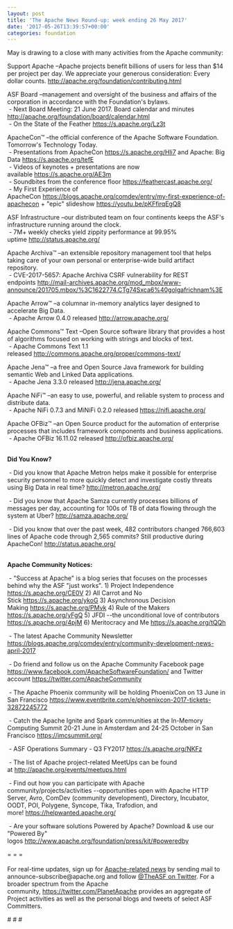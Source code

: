 ```yaml
---
layout: post
title: 'The Apache News Round-up: week ending 26 May 2017'
date: '2017-05-26T13:39:57+00:00'
categories: foundation
---
```

<p>May is drawing to a close with many activities from the Apache community:</p> 
  <p>Support Apache&nbsp;–Apache projects benefit billions of users for less than $14 per project per day. We appreciate your generous consideration: Every dollar counts.&nbsp;<a href="http://apache.org/foundation/contributing.html">http://apache.org/foundation/contributing.html</a></p> 
  <div> 
    <p>ASF Board –management and oversight of the business and affairs of the corporation in accordance with the Foundation's bylaws.<br />&nbsp;- Next Board Meeting: 21 June 2017. Board calendar and minutes <a href="http://apache.org/foundation/board/calendar.html">http://apache.org/foundation/board/calendar.html</a><br />&nbsp;- On the State of the Feather <a href="https://s.apache.org/Lz3t">https://s.apache.org/Lz3t</a></p> 
    <p>ApacheCon™ –the official conference of the Apache Software Foundation. Tomorrow's Technology Today.<br />&nbsp;- Presentations from ApacheCon&nbsp;<a href="https://s.apache.org/Hli7">https://s.apache.org/Hli7</a>&nbsp;and Apache: Big Data&nbsp;<a href="https://s.apache.org/tefE">https://s.apache.org/tefE</a><br />&nbsp;- Videos of keynotes + presentations are now available&nbsp;<a href="https://s.apache.org/AE3m">https://s.apache.org/AE3m</a><br />&nbsp;- Soundbites from the conference floor <a href="https://feathercast.apache.org/">https://feathercast.apache.org/</a><br />&nbsp;- My First Experience of ApacheCon&nbsp;<a href="https://blogs.apache.org/comdev/entry/my-first-experience-of-apachecon">https://blogs.apache.org/comdev/entry/my-first-experience-of-apachecon</a>&nbsp;+ &quot;epic&quot; slideshow&nbsp;<a href="https://youtu.be/pKFfirqEgQ8">https://youtu.be/pKFfirqEgQ8</a></p> 
    <p>ASF Infrastructure –our distributed team on four continents keeps the ASF's infrastructure running around the clock.<br />&nbsp;- 7M+ weekly checks yield zippity performance at 99.95% uptime&nbsp;<a href="http://status.apache.org/">http://status.apache.org/</a></p> 
  </div> 
  <div> 
    <p>Apache Archiva™ –an extensible repository management tool that helps taking care of your own personal or enterprise-wide build artifact repository.<br />&nbsp;- CVE-2017-5657: Apache Archiva CSRF vulnerability for REST endpoints&nbsp;<a href="http://mail-archives.apache.org/mod_mbox/www-announce/201705.mbox/%3C1622774.CTg74Sxca6%40golgafrichnam%3E">http://mail-archives.apache.org/mod_mbox/www-announce/201705.mbox/%3C1622774.CTg74Sxca6%40golgafrichnam%3E</a></p> 
    <p>Apache Arrow™ –a columnar in-memory analytics layer designed to accelerate Big Data.<br />&nbsp;- Apache Arrow 0.4.0 released&nbsp;<a href="http://arrow.apache.org/">http://arrow.apache.org/</a></p> 
    <p>Apache Commons™ Text –Open Source software library that provides a host of algorithms focused on working with strings and blocks of text.<br />&nbsp;- Apache Commons Text 1.1 released&nbsp;<a href="http://commons.apache.org/proper/commons-text/">http://commons.apache.org/proper/commons-text/</a></p> 
    <p>Apache Jena™ –a free and Open Source Java framework for building semantic Web and Linked Data applications.<br />&nbsp;- Apache Jena 3.3.0 released <a href="http://jena.apache.org/">http://jena.apache.org/</a></p> 
    <p>Apache NiFi™ –an easy to use, powerful, and reliable system to process and distribute data.<br />&nbsp;- Apache NiFi 0.7.3 and MiNiFi 0.2.0 released&nbsp;<a href="https://nifi.apache.org/">https://nifi.apache.org/</a></p> 
    <p>Apache OFBiz™ –an Open Source product for the automation of enterprise processes that includes framework components and business applications.<br />&nbsp;- Apache OFBiz 16.11.02 released <a href="http://ofbiz.apache.org/">http://ofbiz.apache.org/</a><br /><br /></p> 
    <p><strong>Did You Know?</strong></p> 
    <p><strong></strong>&nbsp;- Did you know that Apache Metron helps make it possible for enterprise security personnel to more quickly detect and investigate costly threats using Big Data in real time?&nbsp;<a href="http://metron.apache.org/">http://metron.apache.org/</a></p> 
    <p>&nbsp;- Did you know that Apache Samza currently processes billions of messages per day, accounting for 100s of TB of data flowing through the system at Uber?&nbsp;<a href="http://samza.apache.org/">http://samza.apache.org/</a></p> 
    <p>&nbsp;- Did you know that over the past week, 482 contributors changed 766,603 lines of Apache code through 2,565 commits? Still productive during ApacheCon!&nbsp;<a href="http://status.apache.org/">http://status.apache.org/</a><br /><br /></p> 
  </div> 
  <div> 
    <p><strong>Apache Community Notices:</strong></p> 
  </div> 
  <div> 
    <p>&nbsp;- &quot;Success at Apache&quot; is a blog series that focuses on the processes behind why the ASF &quot;just works&quot;. 1) Project Independence <a href="https://s.apache.org/CE0V">https://s.apache.org/CE0V</a>&nbsp;2) All Carrot and No Stick&nbsp;<a href="https://s.apache.org/ykoG">https://s.apache.org/ykoG</a>&nbsp;3)&nbsp;Asynchronous Decision Making&nbsp;<a href="https://s.apache.org/PMvk">https://s.apache.org/PMvk</a>&nbsp;4)&nbsp;Rule of the Makers <a href="https://s.apache.org/yFgQ">https://s.apache.org/yFgQ</a>&nbsp;5) JFDI --the unconditional love of contributors <a href="https://s.apache.org/4pjM">https://s.apache.org/4pjM</a>&nbsp;6) Meritocracy and Me&nbsp;<a href="https://s.apache.org/tQQh">https://s.apache.org/tQQh</a></p> 
    <p>&nbsp;- The latest Apache Community Newsletter <a href="https://blogs.apache.org/comdev/entry/community-development-news-april-2017">https://blogs.apache.org/comdev/entry/community-development-news-april-2017</a></p> 
    <p>&nbsp;- Do friend and follow us on the Apache Community Facebook page <a href="https://www.facebook.com/ApacheSoftwareFoundation/">https://www.facebook.com/ApacheSoftwareFoundation/</a>&nbsp;and Twitter account <a href="https://twitter.com/ApacheCommunity">https://twitter.com/ApacheCommunity</a></p> 
    <p>&nbsp;- The Apache Phoenix community will be holding PhoenixCon on 13 June in San Francisco&nbsp;<a href="https://www.eventbrite.com/e/phoenixcon-2017-tickets-32872245772">https://www.eventbrite.com/e/phoenixcon-2017-tickets-32872245772</a></p> 
    <p>&nbsp;- Catch the Apache Ignite and Spark communities at the In-Memory Computing Summit 20-21 June in Amsterdam and 24-25 October in San Francisco&nbsp;<a href="https://imcsummit.org/">https://imcsummit.org/</a></p> 
    <p>&nbsp;- ASF Operations Summary - Q3 FY2017&nbsp;<a href="https://s.apache.org/NKFz">https://s.apache.org/NKFz</a></p> 
    <div> 
      <p>&nbsp;- The list of Apache project-related MeetUps can be found at&nbsp;<a href="http://apache.org/events/meetups.html">http://apache.org/events/meetups.html</a></p> 
      <p>&nbsp;- Find out how you can participate with Apache community/projects/activities --opportunities open with&nbsp;Apache HTTP Server,&nbsp;Avro, ComDev (community development), Directory, Incubator, OODT, POI, Polygene, Syncope, Tika, Trafodion, and more!&nbsp;<a href="https://helpwanted.apache.org/">https://helpwanted.apache.org/</a></p> 
    </div> 
    <p>&nbsp;- Are your software solutions Powered by Apache? Download &amp; use our &quot;Powered By&quot; logos&nbsp;<a href="http://www.apache.org/foundation/press/kit/#poweredby">http://www.apache.org/foundation/press/kit/#poweredby</a></p> 
    <div>= = =</div> 
    <div><br /></div> 
    <div>For real-time updates, sign up for <a href="http://apache.org/foundation/mailinglists.html#foundation-announce">Apache-related news</a> by sending mail to announce-subscribe@apache.org and follow <a href="https://twitter.com/TheASF">@TheASF on Twitter</a>. For a broader spectrum from the Apache community,&nbsp;<a href="http://s.apache.org/landsend">https://twitter.com/PlanetApache</a> provides an aggregate of Project activities as well as the personal blogs and tweets of select ASF Committers.</div> 
  </div> 
  <p># # #</p>

